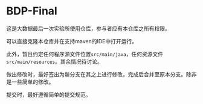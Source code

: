 # BDP-Final

这是大数据最后一次实验所使用仓库，参与者应有本仓库之所有权限。

可以直接克隆本仓库并在支持maven的IDE中打开运行。

此外，暂且约定任何程序源文件位置`src/main/java`，任何资源文件`src/main/resources`。其余情况待讨论。

做出修改时，最好签出为新分支在其之上进行修改，完成后合并至原本分支。除非是一些简单的修改。

提交时，最好遵循简单的提交规范。
